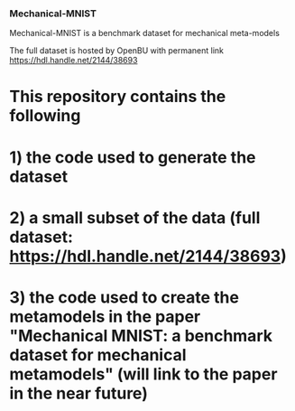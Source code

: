 ### Mechanical-MNIST
Mechanical-MNIST is a benchmark dataset for mechanical meta-models

The full dataset is hosted by OpenBU with permanent link https://hdl.handle.net/2144/38693

# This repository contains the following 
# 1) the code used to generate the dataset 


# 2) a small subset of the data (full dataset: https://hdl.handle.net/2144/38693) 


# 3) the code used to create the metamodels in the paper "Mechanical MNIST: a benchmark dataset for mechanical metamodels" (will link to the paper in the near future) 
